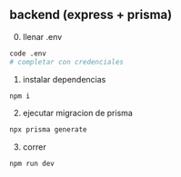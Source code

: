 ## backend (express + prisma)

0. llenar .env
```bash
code .env
# completar con credenciales
```

1. instalar dependencias

```bash
npm i
```

2. ejecutar migracion de prisma

```bash
npx prisma generate
```

3. correr

```bash
npm run dev
```
